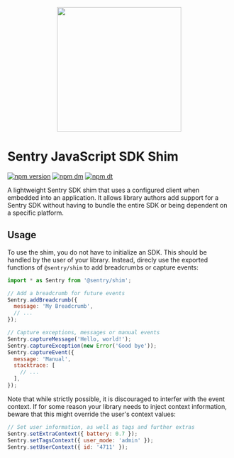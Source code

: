 <p align="center">
  <a href="https://sentry.io" target="_blank" align="center">
    <img src="https://sentry-brand.storage.googleapis.com/sentry-logo-black.png" width="280">
  </a>
  <br />
</p>

# Sentry JavaScript SDK Shim

[![npm version](https://img.shields.io/npm/v/@sentry/shim.svg)](https://www.npmjs.com/package/@sentry/shim)
[![npm dm](https://img.shields.io/npm/dm/@sentry/shim.svg)](https://www.npmjs.com/package/@sentry/shim)
[![npm dt](https://img.shields.io/npm/dt/@sentry/shim.svg)](https://www.npmjs.com/package/@sentry/shim)

A lightweight Sentry SDK shim that uses a configured client when embedded into
an application. It allows library authors add support for a Sentry SDK without
having to bundle the entire SDK or being dependent on a specific platform.

## Usage

To use the shim, you do not have to initialize an SDK. This should be handled by
the user of your library. Instead, direcly use the exported functions of
`@sentry/shim` to add breadcrumbs or capture events:

```javascript
import * as Sentry from '@sentry/shim';

// Add a breadcrumb for future events
Sentry.addBreadcrumb({
  message: 'My Breadcrumb',
  // ...
});

// Capture exceptions, messages or manual events
Sentry.captureMessage('Hello, world!');
Sentry.captureException(new Error('Good bye'));
Sentry.captureEvent({
  message: 'Manual',
  stacktrace: [
    // ...
  ],
});
```

Note that while strictly possible, it is discouraged to interfer with the event
context. If for some reason your library needs to inject context information,
beware that this might override the user's context values:

```javascript
// Set user information, as well as tags and further extras
Sentry.setExtraContext({ battery: 0.7 });
Sentry.setTagsContext({ user_mode: 'admin' });
Sentry.setUserContext({ id: '4711' });
```
